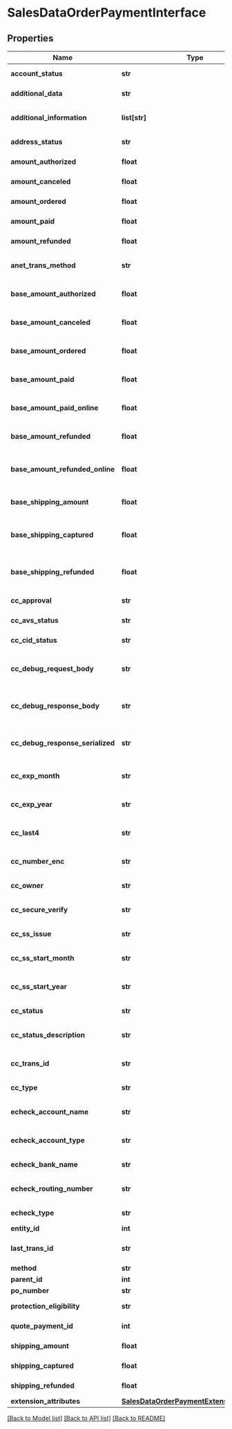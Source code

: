 # SalesDataOrderPaymentInterface

## Properties
Name | Type | Description | Notes
------------ | ------------- | ------------- | -------------
**account_status** | **str** | Account status. | 
**additional_data** | **str** | Additional data. | [optional] 
**additional_information** | **list[str]** | Array of additional information. | 
**address_status** | **str** | Address status. | [optional] 
**amount_authorized** | **float** | Amount authorized. | [optional] 
**amount_canceled** | **float** | Amount canceled. | [optional] 
**amount_ordered** | **float** | Amount ordered. | [optional] 
**amount_paid** | **float** | Amount paid. | [optional] 
**amount_refunded** | **float** | Amount refunded. | [optional] 
**anet_trans_method** | **str** | Anet transaction method. | [optional] 
**base_amount_authorized** | **float** | Base amount authorized. | [optional] 
**base_amount_canceled** | **float** | Base amount canceled. | [optional] 
**base_amount_ordered** | **float** | Base amount ordered. | [optional] 
**base_amount_paid** | **float** | Base amount paid. | [optional] 
**base_amount_paid_online** | **float** | Base amount paid online. | [optional] 
**base_amount_refunded** | **float** | Base amount refunded. | [optional] 
**base_amount_refunded_online** | **float** | Base amount refunded online. | [optional] 
**base_shipping_amount** | **float** | Base shipping amount. | [optional] 
**base_shipping_captured** | **float** | Base shipping captured amount. | [optional] 
**base_shipping_refunded** | **float** | Base shipping refunded amount. | [optional] 
**cc_approval** | **str** | Credit card approval. | [optional] 
**cc_avs_status** | **str** | Credit card avs status. | [optional] 
**cc_cid_status** | **str** | Credit card CID status. | [optional] 
**cc_debug_request_body** | **str** | Credit card debug request body. | [optional] 
**cc_debug_response_body** | **str** | Credit card debug response body. | [optional] 
**cc_debug_response_serialized** | **str** | Credit card debug response serialized. | [optional] 
**cc_exp_month** | **str** | Credit card expiration month. | [optional] 
**cc_exp_year** | **str** | Credit card expiration year. | [optional] 
**cc_last4** | **str** | Last four digits of the credit card. | 
**cc_number_enc** | **str** | Encrypted credit card number. | [optional] 
**cc_owner** | **str** | Credit card number. | [optional] 
**cc_secure_verify** | **str** | Credit card secure verify. | [optional] 
**cc_ss_issue** | **str** | Credit card SS issue. | [optional] 
**cc_ss_start_month** | **str** | Credit card SS start month. | [optional] 
**cc_ss_start_year** | **str** | Credit card SS start year. | [optional] 
**cc_status** | **str** | Credit card status. | [optional] 
**cc_status_description** | **str** | Credit card status description. | [optional] 
**cc_trans_id** | **str** | Credit card transaction ID. | [optional] 
**cc_type** | **str** | Credit card type. | [optional] 
**echeck_account_name** | **str** | eCheck account name. | [optional] 
**echeck_account_type** | **str** | eCheck account type. | [optional] 
**echeck_bank_name** | **str** | eCheck bank name. | [optional] 
**echeck_routing_number** | **str** | eCheck routing number. | [optional] 
**echeck_type** | **str** | eCheck type. | [optional] 
**entity_id** | **int** | Entity ID. | [optional] 
**last_trans_id** | **str** | Last transaction ID. | [optional] 
**method** | **str** | Method. | 
**parent_id** | **int** | Parent ID. | [optional] 
**po_number** | **str** | PO number. | [optional] 
**protection_eligibility** | **str** | Protection eligibility. | [optional] 
**quote_payment_id** | **int** | Quote payment ID. | [optional] 
**shipping_amount** | **float** | Shipping amount. | [optional] 
**shipping_captured** | **float** | Shipping captured. | [optional] 
**shipping_refunded** | **float** | Shipping refunded. | [optional] 
**extension_attributes** | [**SalesDataOrderPaymentExtensionInterface**](SalesDataOrderPaymentExtensionInterface.md) |  | [optional] 

[[Back to Model list]](../README.md#documentation-for-models) [[Back to API list]](../README.md#documentation-for-api-endpoints) [[Back to README]](../README.md)


